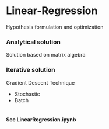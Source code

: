 # Linear-Regression
Hypothesis formulation and optimization 


### Analytical solution <br />
Solution based on matrix algebra

### Iterative solution <br />
Gradient Descent Technique <br />
 - Stochastic
 - Batch  <br />  <br />

#### See LinearRegression.ipynb
